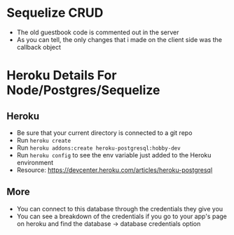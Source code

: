 # Sequelize CRUD

* The old guestbook code is commented out in the server
* As you can tell, the only changes that i made on the client side was the callback object

# Heroku Details For Node/Postgres/Sequelize

<h2>Heroku</h2>

* Be sure that your current directory is connected to a git repo
* Run ```heroku create```
* Run ```heroku addons:create heroku-postgresql:hobby-dev```
* Run ```heroku config``` to see the env variable just added to the Heroku environment
* Resource: https://devcenter.heroku.com/articles/heroku-postgresql

<h2>More</h2>

* You can connect to this database through the credentials they give you
* You can see a breakdown of the credentials if you go to your app's page on heroku and find the database -> database credentials option